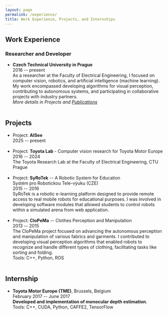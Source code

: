 ```yaml
---
layout: page
permalink: /experience/
title: Work Experience, Projects, and Internships
---
```


<h2>Work Experience</h2>

<h3>Researcher and Developer</h3>
<ul>
	<li>
        <b>Czech Technical University in Prague</b><br>
        2016 -- present<br>
        As a researcher at the Faculty of Electrical Engineering, I focused on computer vision, robotics, and artificial intelligence (machine learning). My work encompassed developing algorithms for visual perception, contributing to autonomous systems, and participating in collaborative projects with industry partners.<br>
        <i>More details in Projects and <a href="/publications/">Publications</a></i>
	</li><br>
</ul>

<h2>Projects</h2>
<ul>
    <li>
        Project: <b>AISee</b><br>
        2025 -- present<br>
    </li><br>
    <li>
        Project: <b>Toyota Lab</b> - Computer vision research for Toyota Motor Europe<br>
        2016 -- 2024<br>
        The Toyota Research Lab at the Faculty of Electrical Engineering, CTU Prague<br>
    </li><br>
    <li>
        Project: <b>SyRoTek</b> -- A Robotic System for Education<br>
        Systém pro Robotickou Tele-výuku (CZE)<br>
        2015 -- 2016<br>
        SyRoTek is a robotic e-learning platform designed to provide remote access to real mobile robots for educational purposes. I was involved in developing software modules that allowed students to control robots within a simulated arena from web application.
    </li><br>
    <li>
        Project: <b>CloPeMa</b> -- Clothes Perception and Manipulation<br>
        2013 -- 2015<br>
        The CloPeMa project focused on advancing the autonomous perception and manipulation of various fabrics and garments. I contributed to developing visual perception algorithms that enabled robots to recognize and handle different types of clothing, facilitating tasks like sorting and folding.<br>
        Tools: C++, Python, ROS<br>
    </li><br>
</ul>


<h2>Internship</h2>

<ul>
    <li>
        <b>Toyota Motor Europe (TME)</b>, Brussels, Belgium<br>
        February 2017 -- June 2017<br>
        <b>Developed and implementation of monocular depth estimation</b>.<br>
        Tools: C++, CUDA, Python, CAFFE2, TensorFlow<br>
    </li><br>
</ul>
